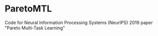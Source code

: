 # ParetoMTL
Code for Neural Information Processing Systems (NeurIPS) 2019 paper "Pareto Multi-Task Learning"
